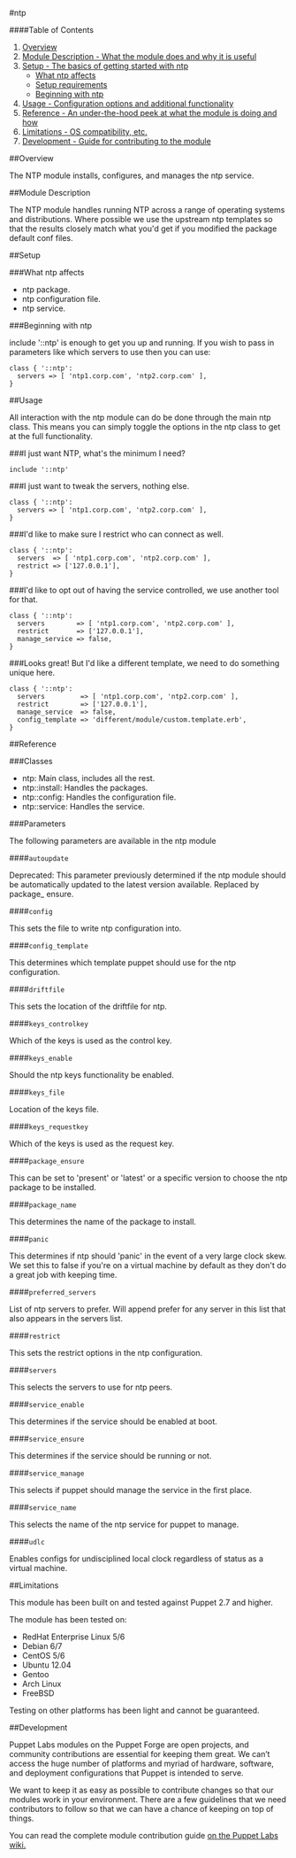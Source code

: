 #ntp

####Table of Contents

1. [Overview](#overview)
2. [Module Description - What the module does and why it is useful](#module-description)
3. [Setup - The basics of getting started with ntp](#setup)
    * [What ntp affects](#what-ntp-affects)
    * [Setup requirements](#setup-requirements)
    * [Beginning with ntp](#beginning-with-ntp)
4. [Usage - Configuration options and additional functionality](#usage)
5. [Reference - An under-the-hood peek at what the module is doing and how](#reference)
5. [Limitations - OS compatibility, etc.](#limitations)
6. [Development - Guide for contributing to the module](#development)

##Overview

The NTP module installs, configures, and manages the ntp service.

##Module Description

The NTP module handles running NTP across a range of operating systems and
distributions.  Where possible we use the upstream ntp templates so that the
results closely match what you'd get if you modified the package default conf
files.

##Setup

###What ntp affects

* ntp package.
* ntp configuration file.
* ntp service.

###Beginning with ntp

include '::ntp' is enough to get you up and running.  If you wish to pass in
parameters like which servers to use then you can use:

```puppet
class { '::ntp':
  servers => [ 'ntp1.corp.com', 'ntp2.corp.com' ],
}
```

##Usage

All interaction with the ntp module can do be done through the main ntp class.
This means you can simply toggle the options in the ntp class to get at the
full functionality.

###I just want NTP, what's the minimum I need?

```puppet
include '::ntp'
```

###I just want to tweak the servers, nothing else.

```puppet
class { '::ntp':
  servers => [ 'ntp1.corp.com', 'ntp2.corp.com' ],
}
```

###I'd like to make sure I restrict who can connect as well.

```puppet
class { '::ntp':
  servers  => [ 'ntp1.corp.com', 'ntp2.corp.com' ],
  restrict => ['127.0.0.1'],
}
```

###I'd like to opt out of having the service controlled, we use another tool for that.

```puppet
class { '::ntp':
  servers        => [ 'ntp1.corp.com', 'ntp2.corp.com' ],
  restrict       => ['127.0.0.1'],
  manage_service => false,
}
```

###Looks great!  But I'd like a different template, we need to do something unique here.

```puppet
class { '::ntp':
  servers         => [ 'ntp1.corp.com', 'ntp2.corp.com' ],
  restrict        => ['127.0.0.1'],
  manage_service  => false,
  config_template => 'different/module/custom.template.erb',
}
```

##Reference

###Classes

* ntp: Main class, includes all the rest.
* ntp::install: Handles the packages.
* ntp::config: Handles the configuration file.
* ntp::service: Handles the service.

###Parameters

The following parameters are available in the ntp module

####`autoupdate`

Deprecated: This parameter previously determined if the ntp module should be
automatically updated to the latest version available.  Replaced by package\_
ensure.

####`config`

This sets the file to write ntp configuration into.

####`config_template`

This determines which template puppet should use for the ntp configuration.

####`driftfile`

This sets the location of the driftfile for ntp.

####`keys_controlkey`

Which of the keys is used as the control key.

####`keys_enable`

Should the ntp keys functionality be enabled.

####`keys_file`

Location of the keys file.

####`keys_requestkey`

Which of the keys is used as the request key.

####`package_ensure`

This can be set to 'present' or 'latest' or a specific version to choose the
ntp package to be installed.

####`package_name`

This determines the name of the package to install.

####`panic`

This determines if ntp should 'panic' in the event of a very large clock skew.
We set this to false if you're on a virtual machine by default as they don't
do a great job with keeping time.

####`preferred_servers`

List of ntp servers to prefer.  Will append prefer for any server in this list
that also appears in the servers list.

####`restrict`

This sets the restrict options in the ntp configuration.

####`servers`

This selects the servers to use for ntp peers.

####`service_enable`

This determines if the service should be enabled at boot.

####`service_ensure`

This determines if the service should be running or not.

####`service_manage`

This selects if puppet should manage the service in the first place.

####`service_name`

This selects the name of the ntp service for puppet to manage.

####`udlc`

Enables configs for undisciplined local clock regardless of
status as a virtual machine. 


##Limitations

This module has been built on and tested against Puppet 2.7 and higher.

The module has been tested on:

* RedHat Enterprise Linux 5/6
* Debian 6/7
* CentOS 5/6
* Ubuntu 12.04
* Gentoo
* Arch Linux
* FreeBSD

Testing on other platforms has been light and cannot be guaranteed. 

##Development

Puppet Labs modules on the Puppet Forge are open projects, and community
contributions are essential for keeping them great. We can’t access the
huge number of platforms and myriad of hardware, software, and deployment
configurations that Puppet is intended to serve.

We want to keep it as easy as possible to contribute changes so that our
modules work in your environment. There are a few guidelines that we need
contributors to follow so that we can have a chance of keeping on top of things.

You can read the complete module contribution guide [on the Puppet Labs wiki.](http://projects.puppetlabs.com/projects/module-site/wiki/Module_contributing)
